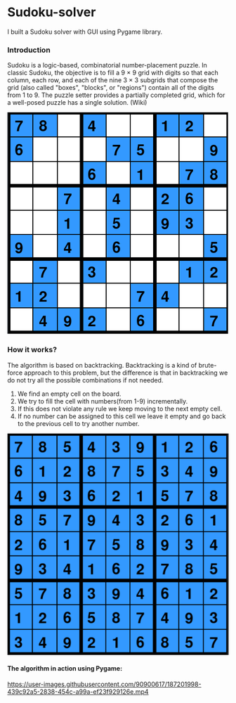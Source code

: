 # Sudoku-solver
I built a Sudoku solver with GUI using Pygame library.

### Introduction
Sudoku is a logic-based, combinatorial number-placement puzzle. In classic Sudoku, the objective is to fill a 9 × 9 grid with digits so that each column, each row, and each of the nine 3 × 3 subgrids that compose the grid (also called "boxes", "blocks", or "regions") contain all of the digits from 1 to 9. The puzzle setter provides a partially completed grid, which for a well-posed puzzle has a single solution. (Wiki)

![](unsolved-sudoku.png)

### How it works?
The algorithm is based on backtracking.
Backtracking is a kind of brute-force approach to this problem, but the difference is that in backtracking we do not try all the possible combinations if not needed.
1. We find an empty cell on the board.
2. We try to fill the cell with numbers(from 1-9) incrementally.
3. If this does not violate any rule we keep moving to the next empty cell.
4. If no number can be assigned to this cell we leave it empty and go back to the previous cell to try another number.

![](solved-sudoku.png)

#### The algorithm in action using Pygame:




https://user-images.githubusercontent.com/90900617/187201998-439c92a5-2838-454c-a99a-ef23f929126e.mp4

